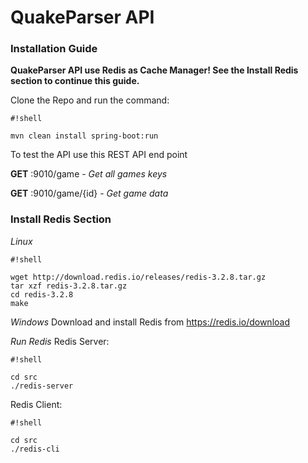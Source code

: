 # QuakeParser API #

### Installation Guide ###

**QuakeParser API use Redis as Cache Manager! See the Install Redis section to continue this guide.**


Clone the Repo and run the command:

```
#!shell

mvn clean install spring-boot:run
```

To test the API use this REST API end point

**GET**        <host>:9010/game             - *Get all games keys*

**GET**        <host>:9010/game/{id}        - *Get game data*


### Install Redis Section ###
*Linux*

```
#!shell

wget http://download.redis.io/releases/redis-3.2.8.tar.gz
tar xzf redis-3.2.8.tar.gz
cd redis-3.2.8
make
```

*Windows*
Download and install Redis from https://redis.io/download

*Run Redis*
Redis Server:

```
#!shell

cd src
./redis-server
```


Redis Client:

```
#!shell

cd src
./redis-cli
```